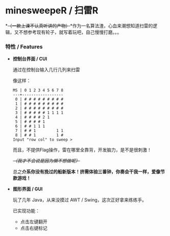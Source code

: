 # minesweepeR / 扫雷R

*~~（一款上课不认真听讲的产物）~~*作为一名算法渣，心血来潮想知道扫雷的逻辑，又不想参考现有轮子，就写着玩吧，自己慢慢打磨。。。

### 特性 / Features

* **控制台界面 / CUI**

  通过在控制台输入几行几列来扫雷

  像这样：

  ``````
  MS | 0 1 2 3 4 5 6 7 8
  ---+------------------
   0 | # # # # # # # # #
   1 | # # # # # # # # #
   2 | # # # # # # # # #
   3 | # # # # # 1 1 1 1
   4 | # # # # 2 1      
   5 | # # # # 1        
   6 | # # 1 1 1        
   7 | # # 1         1 1
   8 | # # 1         1 #
  Input "row col" to sweep > 
  ``````

  而且，不提供Flag操作，雷在哪里全靠背，开发脑力，是不是很刺激！

  *~~（我才不会说是因为懒不想做呢）~~*

  总之**介系你没有挽过的船新版本！挤需体验三番钟，你奏会干我一样，爱像节款游戏！**

* **图形界面 / GUI**

  玩了几年 Java，从来没摸过 AWT / Swing，这次正好拿来练练手。

  已实现功能：

  * 点击左键翻开
  * 点击右键标记